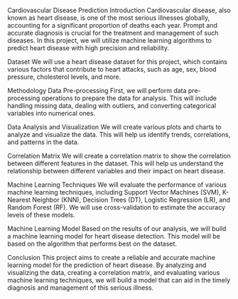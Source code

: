 Cardiovascular Disease Prediction
Introduction
Cardiovascular disease, also known as heart disease, is one of the most serious illnesses globally, accounting for a significant proportion of deaths each year. Prompt and accurate diagnosis is crucial for the treatment and management of such diseases. In this project, we will utilize machine learning algorithms to predict heart disease with high precision and reliability.

Dataset
We will use a heart disease dataset for this project, which contains various factors that contribute to heart attacks, such as age, sex, blood pressure, cholesterol levels, and more.

Methodology
Data Pre-processing
First, we will perform data pre-processing operations to prepare the data for analysis. This will include handling missing data, dealing with outliers, and converting categorical variables into numerical ones.

Data Analysis and Visualization
We will create various plots and charts to analyze and visualize the data. This will help us identify trends, correlations, and patterns in the data.

Correlation Matrix
We will create a correlation matrix to show the correlation between different features in the dataset. This will help us understand the relationship between different variables and their impact on heart disease.

Machine Learning Techniques
We will evaluate the performance of various machine learning techniques, including Support Vector Machines (SVM), K-Nearest Neighbor (KNN), Decision Trees (DT), Logistic Regression (LR), and Random Forest (RF). We will use cross-validation to estimate the accuracy levels of these models.

Machine Learning Model
Based on the results of our analysis, we will build a machine learning model for heart disease detection. This model will be based on the algorithm that performs best on the dataset.

Conclusion
This project aims to create a reliable and accurate machine learning model for the prediction of heart disease. By analyzing and visualizing the data, creating a correlation matrix, and evaluating various machine learning techniques, we will build a model that can aid in the timely diagnosis and management of this serious illness.
